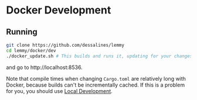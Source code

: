 # Docker Development

## Running

```bash
git clone https://github.com/dessalines/lemmy
cd lemmy/docker/dev
./docker_update.sh # This builds and runs it, updating for your changes
```

and go to http://localhost:8536.

Note that compile times when changing `Cargo.toml` are relatively long with Docker, because builds can't be incrementally cached. If this is a problem for you, you should use [Local Development](contributing_local_development.md).
